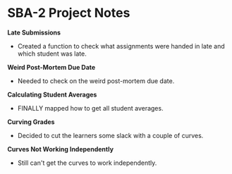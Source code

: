 # SBA-2 Project Notes

**Late Submissions**
   - Created a function to check what assignments were handed in late and which student was late.

**Weird Post-Mortem Due Date**
   - Needed to check on the weird post-mortem due date.

**Calculating Student Averages**
   - FINALLY mapped how to get all student averages.

**Curving Grades**
   - Decided to cut the learners some slack with a couple of curves.

**Curves Not Working Independently**
   - Still can't get the curves to work independently.

